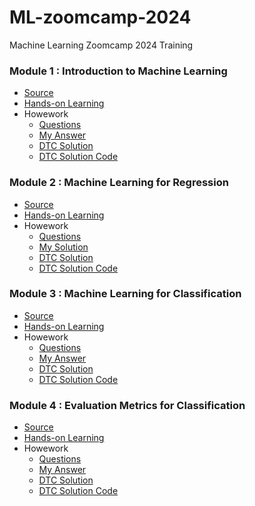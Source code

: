 # ML-zoomcamp-2024
Machine Learning Zoomcamp 2024 Training

### Module 1 : Introduction to Machine Learning
- [Source](https://github.com/DataTalksClub/machine-learning-zoomcamp/tree/master/01-intro)
- [Hands-on Learning](https://github.com/garjita63/ml-zoomcamp-2024/tree/main/hands-on-learning/module-01)
- Howework
  - [Questions](https://github.com/DataTalksClub/machine-learning-zoomcamp/blob/master/cohorts/2024/01-intro/homework.md)
  - [My Answer](https://github.com/garjita63/ml-zoomcamp-2024/blob/main/homework/homework-01.ipynb)
  - [DTC Solution](https://courses.datatalks.club/ml-zoomcamp-2024/homework/hw01)
  - [DTC Solution Code](https://github.com/DataTalksClub/machine-learning-zoomcamp/blob/master/cohorts/2024/01-intro/homework_1.ipynb)
    
### Module 2 : Machine Learning for Regression
- [Source](https://github.com/DataTalksClub/machine-learning-zoomcamp/tree/master/02-regression)
- [Hands-on Learning](https://github.com/garjita63/ml-zoomcamp-2024/blob/main/hands-on-learning/module-02/02-carprice.ipynb)
- Howework
  - [Questions](https://github.com/DataTalksClub/machine-learning-zoomcamp/blob/master/cohorts/2024/02-regression/homework.md)
  - [My Solution](https://colab.research.google.com/drive/1bhj9ssSoT1x8UBO321jPBQPCPI-jxIGz?usp=drive_link)
  - [DTC Solution](https://courses.datatalks.club/ml-zoomcamp-2024/homework/hw02)
  - [DTC Solution Code](https://github.com/DataTalksClub/machine-learning-zoomcamp/blob/master/cohorts/2024/02-regression/homework.ipynb)

### Module 3 : Machine Learning for Classification
- [Source](https://github.com/DataTalksClub/machine-learning-zoomcamp/tree/master/03-classification)
- [Hands-on Learning]()
- Howework
  - [Questions](https://github.com/DataTalksClub/machine-learning-zoomcamp/blob/master/cohorts/2024/03-classification/homework.md)
  - [My Answer](https://colab.research.google.com/drive/1bhj9ssSoT1x8UBO321jPBQPCPI-jxIGz?usp=drive_link)
  - [DTC Solution](https://courses.datatalks.club/ml-zoomcamp-2024/homework/hw03)
  - [DTC Solution Code](https://github.com/DataTalksClub/machine-learning-zoomcamp/blob/master/cohorts/2024/03-classification/homework_3.ipynb)

### Module 4 : Evaluation Metrics for Classification
- [Source](https://github.com/DataTalksClub/machine-learning-zoomcamp/tree/master/04-evaluation)
- [Hands-on Learning]()
- Howework
  - [Questions](https://github.com/DataTalksClub/machine-learning-zoomcamp/blob/master/cohorts/2024/04-evaluation/homework.md)
  - [My Answer]()
  - [DTC Solution](https://courses.datatalks.club/ml-zoomcamp-2024/homework/hw04)
  - [DTC Solution Code]()


